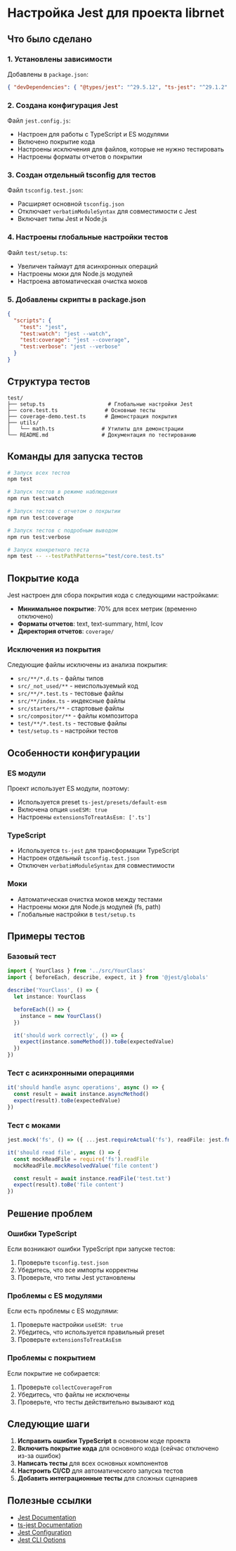 # Настройка Jest для проекта librnet

## Что было сделано

### 1. Установлены зависимости

Добавлены в `package.json`:

```json
{ "devDependencies": { "@types/jest": "^29.5.12", "ts-jest": "^29.1.2" } }
```

### 2. Создана конфигурация Jest

Файл `jest.config.js`:

- Настроен для работы с TypeScript и ES модулями
- Включено покрытие кода
- Настроены исключения для файлов, которые не нужно тестировать
- Настроены форматы отчетов о покрытии

### 3. Создан отдельный tsconfig для тестов

Файл `tsconfig.test.json`:

- Расширяет основной `tsconfig.json`
- Отключает `verbatimModuleSyntax` для совместимости с Jest
- Включает типы Jest и Node.js

### 4. Настроены глобальные настройки тестов

Файл `test/setup.ts`:

- Увеличен таймаут для асинхронных операций
- Настроены моки для Node.js модулей
- Настроена автоматическая очистка моков

### 5. Добавлены скрипты в package.json

```json
{
  "scripts": {
    "test": "jest",
    "test:watch": "jest --watch",
    "test:coverage": "jest --coverage",
    "test:verbose": "jest --verbose"
  }
}
```

## Структура тестов

```
test/
├── setup.ts                    # Глобальные настройки Jest
├── core.test.ts               # Основные тесты
├── coverage-demo.test.ts      # Демонстрация покрытия
├── utils/
│   └── math.ts               # Утилиты для демонстрации
└── README.md                 # Документация по тестированию
```

## Команды для запуска тестов

```bash
# Запуск всех тестов
npm test

# Запуск тестов в режиме наблюдения
npm run test:watch

# Запуск тестов с отчетом о покрытии
npm run test:coverage

# Запуск тестов с подробным выводом
npm run test:verbose

# Запуск конкретного теста
npm test -- --testPathPatterns="test/core.test.ts"
```

## Покрытие кода

Jest настроен для сбора покрытия кода с следующими настройками:

- **Минимальное покрытие**: 70% для всех метрик (временно отключено)
- **Форматы отчетов**: text, text-summary, html, lcov
- **Директория отчетов**: `coverage/`

### Исключения из покрытия

Следующие файлы исключены из анализа покрытия:

- `src/**/*.d.ts` - файлы типов
- `src/_not_used/**` - неиспользуемый код
- `src/**/*.test.ts` - тестовые файлы
- `src/**/index.ts` - индексные файлы
- `src/starters/**` - стартовые файлы
- `src/compositor/**` - файлы композитора
- `test/**/*.test.ts` - тестовые файлы
- `test/setup.ts` - настройки тестов

## Особенности конфигурации

### ES модули

Проект использует ES модули, поэтому:

- Используется preset `ts-jest/presets/default-esm`
- Включена опция `useESM: true`
- Настроены `extensionsToTreatAsEsm: ['.ts']`

### TypeScript

- Используется `ts-jest` для трансформации TypeScript
- Настроен отдельный `tsconfig.test.json`
- Отключен `verbatimModuleSyntax` для совместимости

### Моки

- Автоматическая очистка моков между тестами
- Настроены моки для Node.js модулей (fs, path)
- Глобальные настройки в `test/setup.ts`

## Примеры тестов

### Базовый тест

```typescript
import { YourClass } from '../src/YourClass'
import { beforeEach, describe, expect, it } from '@jest/globals'

describe('YourClass', () => {
  let instance: YourClass

  beforeEach(() => {
    instance = new YourClass()
  })

  it('should work correctly', () => {
    expect(instance.someMethod()).toBe(expectedValue)
  })
})
```

### Тест с асинхронными операциями

```typescript
it('should handle async operations', async () => {
  const result = await instance.asyncMethod()
  expect(result).toBe(expectedValue)
})
```

### Тест с моками

```typescript
jest.mock('fs', () => ({ ...jest.requireActual('fs'), readFile: jest.fn() }))

it('should read file', async () => {
  const mockReadFile = require('fs').readFile
  mockReadFile.mockResolvedValue('file content')

  const result = await instance.readFile('test.txt')
  expect(result).toBe('file content')
})
```

## Решение проблем

### Ошибки TypeScript

Если возникают ошибки TypeScript при запуске тестов:

1. Проверьте `tsconfig.test.json`
2. Убедитесь, что все импорты корректны
3. Проверьте, что типы Jest установлены

### Проблемы с ES модулями

Если есть проблемы с ES модулями:

1. Проверьте настройки `useESM: true`
2. Убедитесь, что используется правильный preset
3. Проверьте `extensionsToTreatAsEsm`

### Проблемы с покрытием

Если покрытие не собирается:

1. Проверьте `collectCoverageFrom`
2. Убедитесь, что файлы не исключены
3. Проверьте, что тесты действительно вызывают код

## Следующие шаги

1. **Исправить ошибки TypeScript** в основном коде проекта
2. **Включить покрытие кода** для основного кода (сейчас отключено из-за ошибок)
3. **Написать тесты** для всех основных компонентов
4. **Настроить CI/CD** для автоматического запуска тестов
5. **Добавить интеграционные тесты** для сложных сценариев

## Полезные ссылки

- [Jest Documentation](https://jestjs.io/docs/getting-started)
- [ts-jest Documentation](https://kulshekhar.github.io/ts-jest/)
- [Jest Configuration](https://jestjs.io/docs/configuration)
- [Jest CLI Options](https://jestjs.io/docs/cli)
